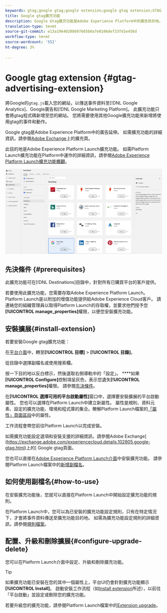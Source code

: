 ```yaml
---
keywords: gtag;google gtag;google extension;google gtag extension;GTAG
title: Google gtag擴充功能
description: Google Gtag擴充功能是Adobe Experience Platform中的廣告目的地。 如需擴充功能的詳細資訊，請參閱Adobe Exchange的擴充功能頁面。
translation-type: tm+mt
source-git-commit: e13a19640208697665b0a7e0106def33fd1e456d
workflow-type: tm+mt
source-wordcount: '552'
ht-degree: 3%

---
```



# Google gtag extension {#gtag-advertising-extension}

將Google的`gtag.js`載入您的網站，以傳送事件資料至[!DNL Google Analytics]、Google廣告和[!DNL Google Marketing Platform]。 此擴充功能只會將gtag程式碼新增至您的網站。 您將需要使用其他Google擴充功能來新增將使用gtag的事件和動作。

Google gtag是Adobe Experience Platform中的廣告延伸。 如需擴充功能的詳細資訊，請參閱[Adobe Exchange](https://exchange.adobe.com/experiencecloud.details.102805.google-gtag.html)上的擴充頁。

此目的地是Adobe Experience Platform Launch擴充功能。 如需Platform Launch擴充功能在Platform中運作的詳細資訊，請參閱[Adobe Experience Platform Launch擴充功能概觀](../launch-extensions/overview.md)。

![Google gtag擴充功能](../../assets/catalog/advertising/gtag-advertising/catalog.png)

## 先決條件 {#prerequisites}

此擴充功能可在[!DNL Destinations]目錄中，針對所有已購買平台的客戶提供。

若要使用此擴充功能，您需要存取Adobe Experience Platform Launch。 Platform Launch是以附加的增值功能提供給Adobe Experience Cloud客戶。 請連絡您的組織管理員以取得Platform Launch的存取權，並要求他們授予您&#x200B;**[!UICONTROL manage_properties]**&#x200B;權限，以便您安裝擴充功能。

## 安裝擴展{#install-extension}

若要安裝Google gtag擴充功能：

在[平台介面](http://platform.adobe.com/)中，轉至&#x200B;**[!UICONTROL 目標]** > **[!UICONTROL 目錄]**。

從目錄中選擇副檔名或使用搜索欄。

按一下目的地以反白標示，然後選取右側導軌中的「設定」。 ****&#x200B;如果&#x200B;**[!UICONTROL Configure]**&#x200B;控制項呈灰色，表示您遺失&#x200B;**[!UICONTROL manage_properties]**&#x200B;權限。 請參閱[先決條件](#prerequisites)。

在&#x200B;**[!UICONTROL 選擇可用的平台啟動屬性]**&#x200B;窗口中，選擇要安裝擴展的平台啟動屬性。 您也可以選擇在Platform Launch中建立新屬性。 屬性是規則、資料元素、設定的擴充功能、環境和程式庫的集合。瞭解Platform Launch檔案的[「屬性」頁面區段](https://experienceleague.adobe.com/docs/launch/using/reference/admin/companies-and-properties.html#properties-page)中的屬性。

工作流程會帶您前往Platform Launch以完成安裝。

如需擴充功能設定選項和安裝支援的詳細資訊，請參閱Adobe Exchange](https://exchange.adobe.com/experiencecloud.details.102805.google-gtag.html)上的[ Google gtag頁面。

您也可以直接在[Adobe Experience Platform Launch介面](https://launch.adobe.com/tw/)中安裝擴充功能。 請參閱Platform Launch檔案中的[新增副檔名](https://experienceleague.adobe.com/docs/launch/using/reference/manage-resources/extensions/overview.html?lang=en#add-a-new-extension)。

## 如何使用副檔名{#how-to-use}

在安裝擴充功能後，您就可以直接在Platform Launch中開始設定擴充功能的規則。

在Platform Launch中，您可以為已安裝的擴充功能設定規則，只有在特定情況下，才會將事件資料傳送至擴充功能目的地。 如需為擴充功能設定規則的詳細資訊，請參閱[規則檔案](https://experienceleague.adobe.com/docs/launch/using/reference/manage-resources/rules.html)。

## 配置、升級和刪除擴展{#configure-upgrade-delete}

您可以在Platform Launch介面中設定、升級和刪除擴充功能。

>[!TIP]
>
>如果擴充功能已安裝在您的其中一個屬性上，平台UI仍會針對擴充功能顯示&#x200B;**[!UICONTROL Install]**。 啟動安裝工作流程（如[Install extension](#install-extension)所述），以前往「平台啟動」並設定或刪除您的擴充功能。

若要升級您的擴充功能，請參閱Platform Launch檔案中的[Extension upgrade](https://experienceleague.adobe.com/docs/launch/using/reference/manage-resources/extensions/extension-upgrade.html)。

